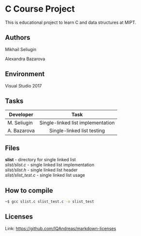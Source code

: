 # C Course Project

This is educational project to learn C and data structures at MIPT.

## Authors

Mikhail Seliugin

Alexandra Bazarova

## Environment

Visual Studio 2017

## Tasks

| Developer      | Task                                |
| -------------- |:-----------------------------------:|
| M. Seliugin    | Single-linked list implementation   |
| A. Bazarova    | Single-linked list testing          |


## Files

**slist** - directory for single linked list  
*slist/slist.c* - single linked list implementation  
*slist/slist.h* - single linked list header  
*slist/slist_test.c* - single linked list usage  

## How to compile

```sh
~$ gcc slist.c slist_test.c -o slist_test
```

## Licenses

Link: https://github.com/IQAndreas/markdown-licenses
